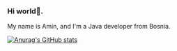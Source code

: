 ### Hi world👋.
My name is Amin, and I'm a Java developer from Bosnia.

[![Anurag's GitHub stats](https://github-readme-stats.vercel.app/api?username=ProZzZzGamer)](https://github.com/anuraghazra/github-readme-stats)

